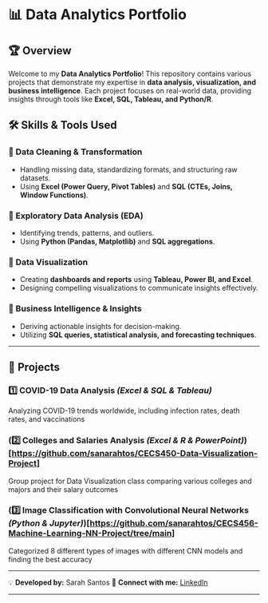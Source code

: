 # 📊 Data Analytics Portfolio

## 🏆 Overview
Welcome to my **Data Analytics Portfolio**! This repository contains various projects that demonstrate my expertise in **data analysis, visualization, and business intelligence**. Each project focuses on real-world data, providing insights through tools like **Excel, SQL, Tableau, and Python/R**.

## 🛠️ Skills & Tools Used
### **🔹 Data Cleaning & Transformation**
- Handling missing data, standardizing formats, and structuring raw datasets.
- Using **Excel (Power Query, Pivot Tables)** and **SQL (CTEs, Joins, Window Functions)**.

### **🔹 Exploratory Data Analysis (EDA)**
- Identifying trends, patterns, and outliers.
- Using **Python (Pandas, Matplotlib)** and **SQL aggregations**.

### **🔹 Data Visualization**
- Creating **dashboards and reports** using **Tableau, Power BI, and Excel**.
- Designing compelling visualizations to communicate insights effectively.

### **🔹 Business Intelligence & Insights**
- Deriving actionable insights for decision-making.
- Utilizing **SQL queries, statistical analysis, and forecasting techniques**.

---

## 📂 Projects
### **1️⃣ COVID-19 Data Analysis** *(Excel & SQL & Tableau)*
Analyzing COVID-19 trends worldwide, including infection rates, death rates, and vaccinations

### (**2️⃣ Colleges and Salaries Analysis** *(Excel & R & PowerPoint)*)[https://github.com/sanarahtos/CECS450-Data-Visualization-Project]
Group project for Data Visualization class comparing various colleges and majors and their salary outcomes

### (**3️⃣ Image Classification with Convolutional Neural Networks** *(Python & Jupyter)*)[https://github.com/sanarahtos/CECS456-Machine-Learning-NN-Project/tree/main]
Categorized 8 different types of images with different CNN models and finding the best accuracy

---

💡 **Developed by:** Sarah Santos
🔗 **Connect with me:** [LinkedIn](https://www.linkedin.com/in/sanarahtos/)

---